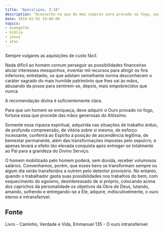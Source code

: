 ```yaml
---
title: "Apocalipse, 3:18"
description: “Aconselho-te que de mmi compres ouro provado no fogo, para que te enriqueças.”
date: 2019-02-01 19:00:00
topics: 
- evangelho
- biblia
- jesus
- atos
---
```


Sempre vulgares as aquisições de custo fácil.

Nada difícil ao homem comum perseguir as possibilidades financeiras
aliciar interesses mesquinhos, inventar mil recursos para atingir os fins
inferiores; entretanto, os que adotam semelhante norma desconhecem o
caráter sagrado do mais humilde patrimônio que lhes vai às mãos, abusando
da posse para sentirem-se, depois, mais empobrecidos que nunca.

A recomendação divina é suficientemente clara.

Para que um homem se enriqueça, deve adquirir o Ouro provado no fogo,
fortuna essa que procede das mãos generosas do Altíssimo.

Somente essa riqueza espiritual, adquirida nas situações de trabalho árduo, de
profunda compreensão, de vitória sobre si mesmo, de esforço incessante,
conferirá ao Espírito a posição de ascendência legítima, de bemestar permanente,
além das transformações impostas pelo sepulcro, e apenas levará a efeito tão
elevada conquista após entregar-se totalmente ao Pai para a grandeza do Divino
Serviço.

O homem mobilizado pelo homem poderá, sem dúvida, receber volumosos salários.
Convenhamos, porém, que esses bens se transformam sempre ou algum dia serão
transferidos a outrem pelo detentor provisório. No entanto, quando o trabalhador
gasta suas possibilidades nos trabalhos do bem, com esquecimento do egoísmo,
desinteressado de si próprio, colocando acima dos caprichos da personalidade os
objetivos da Obra de Deus, lutando, amando, sofrendo e entregando-se a Ele,
adquire, indiscutivelmente, o ouro eterno e intransferível.

## Fonte
Livro - Caminho, Verdade e Vida, Emmanuel
135 - O ouro intransferível
